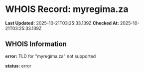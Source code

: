 # WHOIS Record: myregima.za

**Last Updated:** 2025-10-21T03:25:33.139Z
**Checked At:** 2025-10-21T03:25:33.139Z

## WHOIS Information

**error:** TLD for "myregima.za" not supported

**status:** error

